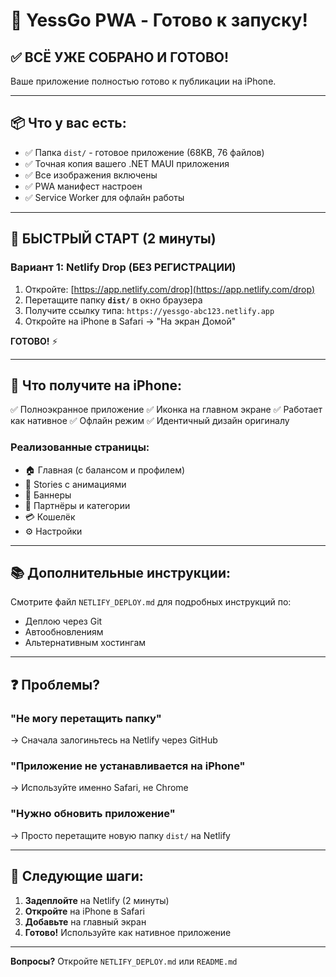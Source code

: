 # 🎉 YessGo PWA - Готово к запуску!

## ✅ ВСЁ УЖЕ СОБРАНО И ГОТОВО!

Ваше приложение полностью готово к публикации на iPhone.

---

## 📦 Что у вас есть:

- ✅ Папка `dist/` - готовое приложение (68KB, 76 файлов)
- ✅ Точная копия вашего .NET MAUI приложения
- ✅ Все изображения включены
- ✅ PWA манифест настроен
- ✅ Service Worker для офлайн работы

---

## 🚀 БЫСТРЫЙ СТАРТ (2 минуты)

### Вариант 1: Netlify Drop (БЕЗ РЕГИСТРАЦИИ)

1. Откройте: [https://app.netlify.com/drop](https://app.netlify.com/drop)
2. Перетащите папку **`dist/`** в окно браузера
3. Получите ссылку типа: `https://yessgo-abc123.netlify.app`
4. Откройте на iPhone в Safari → "На экран Домой"

**ГОТОВО!** ⚡

---

## 📱 Что получите на iPhone:

✅ Полноэкранное приложение
✅ Иконка на главном экране
✅ Работает как нативное
✅ Офлайн режим
✅ Идентичный дизайн оригиналу

### Реализованные страницы:
- 🏠 Главная (с балансом и профилем)
- 📖 Stories с анимациями
- 🎯 Баннеры
- 🏪 Партнёры и категории
- 💳 Кошелёк
- ⚙️ Настройки

---

## 📚 Дополнительные инструкции:

Смотрите файл `NETLIFY_DEPLOY.md` для подробных инструкций по:
- Деплою через Git
- Автообновлениям
- Альтернативным хостингам

---

## ❓ Проблемы?

### "Не могу перетащить папку"
→ Сначала залогиньтесь на Netlify через GitHub

### "Приложение не устанавливается на iPhone"
→ Используйте именно Safari, не Chrome

### "Нужно обновить приложение"
→ Просто перетащите новую папку `dist/` на Netlify

---

## 🎯 Следующие шаги:

1. **Задеплойте** на Netlify (2 минуты)
2. **Откройте** на iPhone в Safari
3. **Добавьте** на главный экран
4. **Готово!** Используйте как нативное приложение

---

**Вопросы?** Откройте `NETLIFY_DEPLOY.md` или `README.md`
